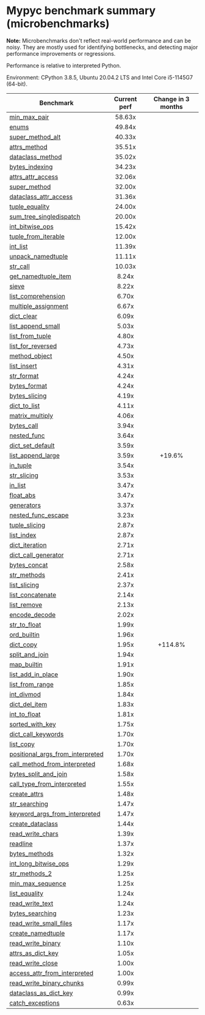 # Mypyc benchmark summary (microbenchmarks)

**Note:** Microbenchmarks don't reflect real-world performance and can be noisy.
           They are mostly used for identifying bottlenecks, and detecting major performance
           improvements or regressions.

Performance is relative to interpreted Python.

Environment: CPython 3.8.5, Ubuntu 20.04.2 LTS and Intel Core i5-1145G7 (64-bit).

| Benchmark | Current perf | Change in 3 months |
| --- | :---: | :---: |
| [min_max_pair](benchmarks/min_max_pair.md) | 58.63x |  |
| [enums](benchmarks/enums.md) | 49.84x |  |
| [super_method_alt](benchmarks/super_method_alt.md) | 40.33x |  |
| [attrs_method](benchmarks/attrs_method.md) | 35.51x |  |
| [dataclass_method](benchmarks/dataclass_method.md) | 35.02x |  |
| [bytes_indexing](benchmarks/bytes_indexing.md) | 34.23x |  |
| [attrs_attr_access](benchmarks/attrs_attr_access.md) | 32.06x |  |
| [super_method](benchmarks/super_method.md) | 32.00x |  |
| [dataclass_attr_access](benchmarks/dataclass_attr_access.md) | 31.36x |  |
| [tuple_equality](benchmarks/tuple_equality.md) | 24.00x |  |
| [sum_tree_singledispatch](benchmarks/sum_tree_singledispatch.md) | 20.00x |  |
| [int_bitwise_ops](benchmarks/int_bitwise_ops.md) | 15.42x |  |
| [tuple_from_iterable](benchmarks/tuple_from_iterable.md) | 12.00x |  |
| [int_list](benchmarks/int_list.md) | 11.39x |  |
| [unpack_namedtuple](benchmarks/unpack_namedtuple.md) | 11.11x |  |
| [str_call](benchmarks/str_call.md) | 10.03x |  |
| [get_namedtuple_item](benchmarks/get_namedtuple_item.md) | 8.24x |  |
| [sieve](benchmarks/sieve.md) | 8.22x |  |
| [list_comprehension](benchmarks/list_comprehension.md) | 6.70x |  |
| [multiple_assignment](benchmarks/multiple_assignment.md) | 6.67x |  |
| [dict_clear](benchmarks/dict_clear.md) | 6.09x |  |
| [list_append_small](benchmarks/list_append_small.md) | 5.03x |  |
| [list_from_tuple](benchmarks/list_from_tuple.md) | 4.80x |  |
| [list_for_reversed](benchmarks/list_for_reversed.md) | 4.73x |  |
| [method_object](benchmarks/method_object.md) | 4.50x |  |
| [list_insert](benchmarks/list_insert.md) | 4.31x |  |
| [str_format](benchmarks/str_format.md) | 4.24x |  |
| [bytes_format](benchmarks/bytes_format.md) | 4.24x |  |
| [bytes_slicing](benchmarks/bytes_slicing.md) | 4.19x |  |
| [dict_to_list](benchmarks/dict_to_list.md) | 4.11x |  |
| [matrix_multiply](benchmarks/matrix_multiply.md) | 4.06x |  |
| [bytes_call](benchmarks/bytes_call.md) | 3.94x |  |
| [nested_func](benchmarks/nested_func.md) | 3.64x |  |
| [dict_set_default](benchmarks/dict_set_default.md) | 3.59x |  |
| [list_append_large](benchmarks/list_append_large.md) | 3.59x | +19.6% |
| [in_tuple](benchmarks/in_tuple.md) | 3.54x |  |
| [str_slicing](benchmarks/str_slicing.md) | 3.53x |  |
| [in_list](benchmarks/in_list.md) | 3.47x |  |
| [float_abs](benchmarks/float_abs.md) | 3.47x |  |
| [generators](benchmarks/generators.md) | 3.37x |  |
| [nested_func_escape](benchmarks/nested_func_escape.md) | 3.23x |  |
| [tuple_slicing](benchmarks/tuple_slicing.md) | 2.87x |  |
| [list_index](benchmarks/list_index.md) | 2.87x |  |
| [dict_iteration](benchmarks/dict_iteration.md) | 2.71x |  |
| [dict_call_generator](benchmarks/dict_call_generator.md) | 2.71x |  |
| [bytes_concat](benchmarks/bytes_concat.md) | 2.58x |  |
| [str_methods](benchmarks/str_methods.md) | 2.41x |  |
| [list_slicing](benchmarks/list_slicing.md) | 2.37x |  |
| [list_concatenate](benchmarks/list_concatenate.md) | 2.14x |  |
| [list_remove](benchmarks/list_remove.md) | 2.13x |  |
| [encode_decode](benchmarks/encode_decode.md) | 2.02x |  |
| [str_to_float](benchmarks/str_to_float.md) | 1.99x |  |
| [ord_builtin](benchmarks/ord_builtin.md) | 1.96x |  |
| [dict_copy](benchmarks/dict_copy.md) | 1.95x | +114.8% |
| [split_and_join](benchmarks/split_and_join.md) | 1.94x |  |
| [map_builtin](benchmarks/map_builtin.md) | 1.91x |  |
| [list_add_in_place](benchmarks/list_add_in_place.md) | 1.90x |  |
| [list_from_range](benchmarks/list_from_range.md) | 1.85x |  |
| [int_divmod](benchmarks/int_divmod.md) | 1.84x |  |
| [dict_del_item](benchmarks/dict_del_item.md) | 1.83x |  |
| [int_to_float](benchmarks/int_to_float.md) | 1.81x |  |
| [sorted_with_key](benchmarks/sorted_with_key.md) | 1.75x |  |
| [dict_call_keywords](benchmarks/dict_call_keywords.md) | 1.70x |  |
| [list_copy](benchmarks/list_copy.md) | 1.70x |  |
| [positional_args_from_interpreted](benchmarks/positional_args_from_interpreted.md) | 1.70x |  |
| [call_method_from_interpreted](benchmarks/call_method_from_interpreted.md) | 1.68x |  |
| [bytes_split_and_join](benchmarks/bytes_split_and_join.md) | 1.58x |  |
| [call_type_from_interpreted](benchmarks/call_type_from_interpreted.md) | 1.55x |  |
| [create_attrs](benchmarks/create_attrs.md) | 1.48x |  |
| [str_searching](benchmarks/str_searching.md) | 1.47x |  |
| [keyword_args_from_interpreted](benchmarks/keyword_args_from_interpreted.md) | 1.47x |  |
| [create_dataclass](benchmarks/create_dataclass.md) | 1.44x |  |
| [read_write_chars](benchmarks/read_write_chars.md) | 1.39x |  |
| [readline](benchmarks/readline.md) | 1.37x |  |
| [bytes_methods](benchmarks/bytes_methods.md) | 1.32x |  |
| [int_long_bitwise_ops](benchmarks/int_long_bitwise_ops.md) | 1.29x |  |
| [str_methods_2](benchmarks/str_methods_2.md) | 1.25x |  |
| [min_max_sequence](benchmarks/min_max_sequence.md) | 1.25x |  |
| [list_equality](benchmarks/list_equality.md) | 1.24x |  |
| [read_write_text](benchmarks/read_write_text.md) | 1.24x |  |
| [bytes_searching](benchmarks/bytes_searching.md) | 1.23x |  |
| [read_write_small_files](benchmarks/read_write_small_files.md) | 1.17x |  |
| [create_namedtuple](benchmarks/create_namedtuple.md) | 1.17x |  |
| [read_write_binary](benchmarks/read_write_binary.md) | 1.10x |  |
| [attrs_as_dict_key](benchmarks/attrs_as_dict_key.md) | 1.05x |  |
| [read_write_close](benchmarks/read_write_close.md) | 1.00x |  |
| [access_attr_from_interpreted](benchmarks/access_attr_from_interpreted.md) | 1.00x |  |
| [read_write_binary_chunks](benchmarks/read_write_binary_chunks.md) | 0.99x |  |
| [dataclass_as_dict_key](benchmarks/dataclass_as_dict_key.md) | 0.99x |  |
| [catch_exceptions](benchmarks/catch_exceptions.md) | 0.63x |  |
